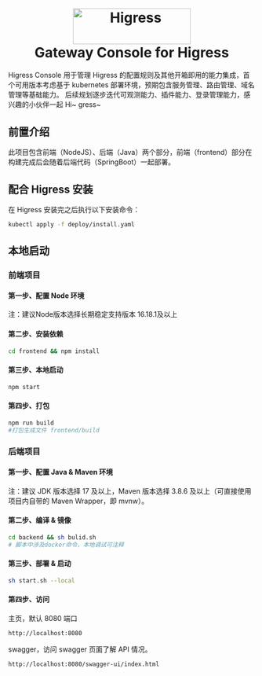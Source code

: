 <h1 align="center">
    <img src="https://img.alicdn.com/imgextra/i2/O1CN01NwxLDd20nxfGBjxmZ_!!6000000006895-2-tps-960-290.png" alt="Higress" width="240" height="72.5">
  <br>
  Gateway Console for Higress
</h1>


Higress Console 用于管理 Higress 的配置规则及其他开箱即用的能力集成，首个可用版本考虑基于 kubernetes 部署环境，预期包含服务管理、路由管理、域名管理等基础能力。
后续规划逐步迭代可观测能力、插件能力、登录管理能力，感兴趣的小伙伴一起 Hi~ gress~

## 前置介绍

此项目包含前端（NodeJS）、后端（Java）两个部分，前端（frontend）部分在构建完成后会随着后端代码（SpringBoot）一起部署。

## 配合 Higress 安装

在 Higress 安装完之后执行以下安装命令：

```bash
kubectl apply -f deploy/install.yaml
```

## 本地启动

### 前端项目

#### 第一步、配置 Node 环境
注：建议Node版本选择长期稳定支持版本 16.18.1及以上

#### 第二步、安装依赖

```bash
cd frontend && npm install
```

#### 第三步、本地启动

```bash
npm start
```

#### 第四步、打包

```bash
npm run build
#打包生成文件 frontend/build
```

### 后端项目

#### 第一步、配置 Java & Maven 环境

注：建议 JDK 版本选择 17 及以上，Maven 版本选择 3.8.6 及以上（可直接使用项目内自带的 Maven Wrapper，即 mvnw）。

#### 第二步、编译 & 镜像

```bash
cd backend && sh bulid.sh
# 脚本中涉及docker命令，本地调试可注释
```

#### 第三步、部署 & 启动
```bash
sh start.sh --local
```

#### 第四步、访问

主页，默认 8080 端口
```html
http://localhost:8080
```
swagger，访问 swagger 页面了解 API 情况。
```html
http://localhost:8080/swagger-ui/index.html
```
